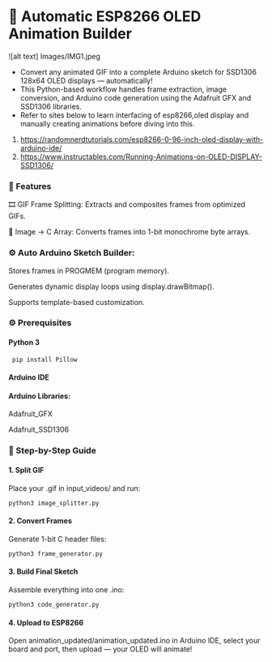 # 🧠 Automatic ESP8266 OLED Animation Builder

![alt text] Images/IMG1.jpeg

- Convert any animated GIF into a complete Arduino sketch for SSD1306 128x64 OLED displays — automatically!
- This Python-based workflow handles frame extraction, image conversion, and Arduino code generation using the Adafruit GFX and SSD1306 libraries.
- Refer to sites below to learn interfacing of esp8266,oled display and manually creating animations before diving into this.
1. https://randomnerdtutorials.com/esp8266-0-96-inch-oled-display-with-arduino-ide/
2. https://www.instructables.com/Running-Animations-on-OLED-DISPLAY-SSD1306/

### 🚀 Features

🎞️ GIF Frame Splitting: Extracts and composites frames from optimized GIFs.

🧩 Image → C Array: Converts frames into 1-bit monochrome byte arrays.

### ⚙️ Auto Arduino Sketch Builder:

Stores frames in PROGMEM (program memory).

Generates dynamic display loops using display.drawBitmap().

Supports template-based customization.


### ⚙️ Prerequisites

#### Python 3

```
 pip install Pillow
```

#### Arduino IDE

#### Arduino Libraries:

Adafruit_GFX

Adafruit_SSD1306

### 🧭 Step-by-Step Guide


####  1. Split GIF

Place your .gif in input_videos/ and run:

```
python3 image_splitter.py
```

#### 2. Convert Frames

Generate 1-bit C header files:

```
python3 frame_generator.py
```
####  3. Build Final Sketch

Assemble everything into one .ino:

```
python3 code_generator.py
```

#### 4. Upload to ESP8266

Open animation_updated/animation_updated.ino in Arduino IDE,
select your board and port, then upload — your OLED will animate!
